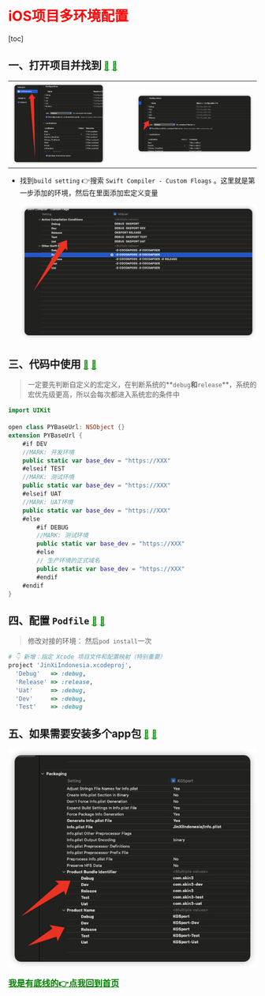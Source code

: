 # <font id=iOS项目多环境配置 color=red>**iOS项目多环境配置**</font>

[toc]

## 一、打开项目并找到 <a href="#iOS项目多环境配置" style="font-size:17px; color:green;"><b>🔼</b></a> <a href="#🔚" style="font-size:17px; color:green;"><b>🔽</b></a>

<table>
  <tr>
    <td><img src="./assets/image-20251025172513077.png" width="80%"></td>
    <td><img src="./assets/image-20251025172632842.png" width="100%"></td>
  </tr>
</table>

* 找到`build setting` 👉搜索 `Swift Compiler - Custom Floags` 。这里就是第一步添加的环境，然后在里面添加宏定义变量

  ![image-20251025172832410](./assets/image-20251025172832410.png)

## 三、代码中使用 <a href="#iOS项目多环境配置" style="font-size:17px; color:green;"><b>🔼</b></a> <a href="#🔚" style="font-size:17px; color:green;"><b>🔽</b></a>

> 一定要先判断自定义的宏定义，在判断系统的**`debug`**和**`release`**，系统的宏优先级更高，所以会每次都进入系统宏的条件中

```swift
import UIKit

open class PYBaseUrl: NSObject {}
extension PYBaseUrl {
    #if DEV
    //MARK: 开发环境
    public static var base_dev = "https://XXX"
    #elseif TEST
    //MARK: 测试环境
    public static var base_dev = "https://XXX"
    #elseif UAT
    //MARK: UAT环境
    public static var base_dev = "https://XXX"
    #else
        #if DEBUG
        //MARK: 测试环境
        public static var base_dev = "https://XXX"
        #else
        // 生产环境的正式域名
        public static var base_dev = "https://XXX"
        #endif
    #endif
}
```

## 四、配置 `Podfile` <a href="#iOS项目多环境配置" style="font-size:17px; color:green;"><b>🔼</b></a> <a href="#🔚" style="font-size:17px; color:green;"><b>🔽</b></a>

> 修改对接的环境： 然后`pod install`一次

```ruby
# 👇 新增：指定 Xcode 项目文件和配置映射（特别重要）
project 'JinXiIndonesia.xcodeproj',
  'Debug'   => :debug,
  'Release' => :release,
  'Uat'     => :debug,
  'Dev'     => :debug,
  'Test'    => :debug
```

## 五、如果需要安装多个app包 <a href="#iOS项目多环境配置" style="font-size:17px; color:green;"><b>🔼</b></a> <a href="#🔚" style="font-size:17px; color:green;"><b>🔽</b></a>

![image-20251025175015352](./assets/image-20251025175015352.png)

<a id="🔚" href="#iOS项目多环境配置" style="font-size:17px; color:green; font-weight:bold;">我是有底线的👉点我回到首页</a>
